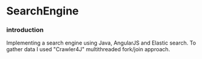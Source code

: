 # SearchEngine

### introduction
Implementing a search engine using Java, AngularJS and Elastic search.
To gather data I used "Crawler4J" multithreaded fork/join approach. 
